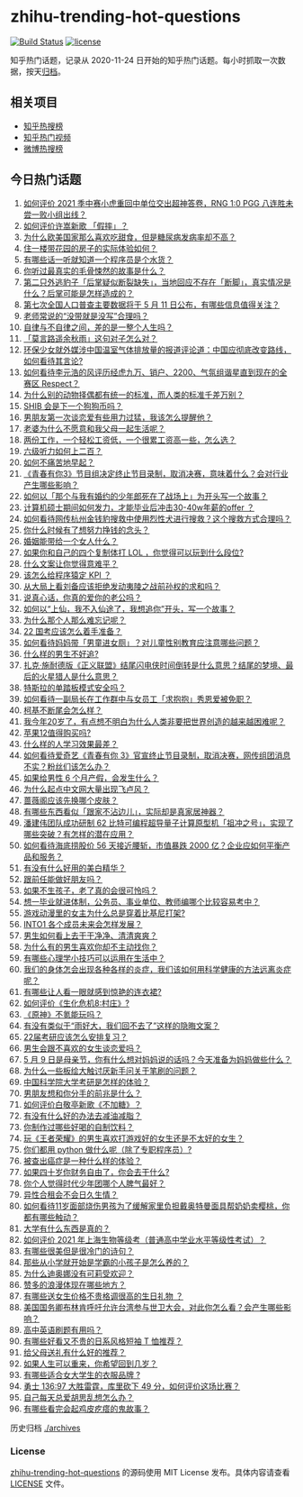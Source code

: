 # zhihu-trending-hot-questions

[![Build Status](https://github.com/justjavac/zhihu-trending-hot-questions/workflows/ci/badge.svg?branch=master)](https://github.com/justjavac/zhihu-trending-hot-questions/actions)
[![license](https://img.shields.io/github/license/justjavac/zhihu-trending-hot-questions)](https://github.com/justjavac/zhihu-trending-hot-questions/blob/master/LICENSE)

知乎热门话题，记录从 2020-11-24 日开始的知乎热门话题。每小时抓取一次数据，按天[归档](./archives)。

## 相关项目

- [知乎热搜榜](https://github.com/justjavac/zhihu-trending-top-search)
- [知乎热门视频](https://github.com/justjavac/zhihu-trending-hot-video)
- [微博热搜榜](https://github.com/justjavac/weibo-trending-hot-search)

## 今日热门话题

<!-- BEGIN -->
<!-- 最后更新时间 Mon May 10 2021 10:40:15 GMT+0800 (China Standard Time) -->

1. [如何评价 2021 季中赛小虎重回中单位交出超神答卷，RNG 1:0 PGG
   八连胜未尝一败小组出线？](https://www.zhihu.com/question/458616540)
2. [如何评价许嵩新歌 「假摔」？](https://www.zhihu.com/question/458607627)
3. [为什么欧美国家那么喜欢吃甜食，但是糖尿病发病率却不高？](https://www.zhihu.com/question/418929439)
4. [住一楼带花园的房子的实际体验如何？](https://www.zhihu.com/question/24249319)
5. [有哪些话一听就知道一个程序员是个水货？](https://www.zhihu.com/question/439598096)
6. [你听过最真实的毛骨悚然的故事是什么？](https://www.zhihu.com/question/458168131)
7. [第二只外逃豹子「后掌疑似断裂缺失」，当地回应不存在「断脚」，真实情况是什么？后掌可能是怎样造成的？](https://www.zhihu.com/question/458556062)
8. [第七次全国人口普查主要数据将于 5 月 11
   日公布，有哪些信息值得关注？](https://www.zhihu.com/question/458484293)
9. [老师常说的“没带就是没写”合理吗？](https://www.zhihu.com/question/457033055)
10. [自律与不自律之间，差的是一整个人生吗？](https://www.zhihu.com/question/441394802)
11. [「莫言路遥余秋雨」这句对子怎么对？](https://www.zhihu.com/question/359189927)
12. [环保少女就外媒涉中国温室气体排放量的报道评论道：中国应彻底改变路线，如何看待其言论?](https://www.zhihu.com/question/458454363)
13. [如何看待李元浩的风评历经虎九万、销户、2200、气氛组谐星直到现在的全赛区
    Respect？](https://www.zhihu.com/question/458398300)
14. [为什么别的动物择偶都有统一的标准，而人类的标准千差万别？](https://www.zhihu.com/question/457515166)
15. [SHIB 会是下一个狗狗币吗？](https://www.zhihu.com/question/455602405)
16. [男朋友第一次谈恋爱有些用力过猛，我该怎么提醒他？](https://www.zhihu.com/question/419802297)
17. [老婆为什么不愿意和我父母一起生活呢？](https://www.zhihu.com/question/458049398)
18. [两份工作，一个轻松工资低，一个很累工资高一些，怎么选？](https://www.zhihu.com/question/63557154)
19. [六级听力如何上二百？](https://www.zhihu.com/question/361688103)
20. [如何不痛苦地早起？](https://www.zhihu.com/question/22120300)
21. [《青春有你3》节目组决定终止节目录制，取消决赛，意味着什么？会对行业产生哪些影响？](https://www.zhihu.com/question/458522895)
22. [如何以「那个与我有婚约的少年郎死在了战场上」为开头写一个故事？](https://www.zhihu.com/question/453140540)
23. [计算机硕士期间如何发力，才能毕业后冲击30-40w年薪的offer
    ？](https://www.zhihu.com/question/21685930)
24. [如何看待网传杭州金钱豹搜救中使用烈性犬进行搜救？这个搜救方式合理吗？](https://www.zhihu.com/question/458486742)
25. [你什么时候有了想努力挣钱的念头？](https://www.zhihu.com/question/453078678)
26. [婚姻能带给一个女人什么？](https://www.zhihu.com/question/457869930)
27. [如果你和自己的四个复制体打 LOL ，你觉得可以玩到什么段位?](https://www.zhihu.com/question/457009957)
28. [什么文案让你觉得意难平？](https://www.zhihu.com/question/453247567)
29. [该怎么给程序猿定 KPI ？](https://www.zhihu.com/question/455324002)
30. [从大局上看刘备应该拒绝发动夷陵之战前孙权的求和吗？](https://www.zhihu.com/question/456445324)
31. [说真心话，你真的爱你的老公吗？](https://www.zhihu.com/question/448481291)
32. [如何以“上仙，我不入仙途了，我想追你”开头，写一个故事？](https://www.zhihu.com/question/458082813)
33. [为什么那个人那么难忘记呢？](https://www.zhihu.com/question/457966763)
34. [22 国考应该怎么着手准备？](https://www.zhihu.com/question/430399897)
35. [如何看待妈妈带「男童进女厕」？对儿童性别教育应注意哪些问题？](https://www.zhihu.com/question/458384181)
36. [什么样的男生不好追?](https://www.zhihu.com/question/295115524)
37. [扎克·施耐德版《正义联盟》结尾闪电侠时间倒转是什么意思？结尾的梦境、最后的火星猎人是什么意思？](https://www.zhihu.com/question/450098286)
38. [特斯拉的单踏板模式安全吗？](https://www.zhihu.com/question/457106227)
39. [如何看待一副局长在工作群中与女员工「求抱抱」秀恩爱被免职？](https://www.zhihu.com/question/458503250)
40. [柯基不断尾会怎么样？](https://www.zhihu.com/question/366868572)
41. [我今年20岁了，有点想不明白为什么人类非要把世界创造的越来越困难呢？](https://www.zhihu.com/question/452475296)
42. [苹果12值得购买吗?](https://www.zhihu.com/question/369674875)
43. [什么样的人学习效果最差？](https://www.zhihu.com/question/305792030)
44. [如何看待爱奇艺《青春有你
    3》官宣终止节目录制，取消决赛，网传组团消息不实？粉丝们该怎么办？](https://www.zhihu.com/question/458528380)
45. [如果给男性 6 个月产假，会发生什么？](https://www.zhihu.com/question/458379267)
46. [为什么起点中文网大量出现飞卢风？](https://www.zhihu.com/question/454447604)
47. [蔷薇阁应该先换哪个皮肤？](https://www.zhihu.com/question/457705284)
48. [有哪些东西看似「跟家不沾边儿」，实际却是真家居神器？](https://www.zhihu.com/question/454606011)
49. [潘建伟团队成功研制 62
    比特可编程超导量子计算原型机「祖冲之号」，实现了哪些突破？有怎样的潜在应用？](https://www.zhihu.com/question/458402313)
50. [如何看待海底捞股价 56 天接近腰斩，市值暴跌 2000
    亿？企业应如何平衡产品和服务？](https://www.zhihu.com/question/458401875)
51. [有没有什么好用的美白精华？](https://www.zhihu.com/question/313635834)
52. [跟前任能做好朋友吗？](https://www.zhihu.com/question/454060575)
53. [如果不生孩子，老了真的会很可怜吗？](https://www.zhihu.com/question/444313202)
54. [想一毕业就进体制，公务员、事业单位、教师编哪个比较容易考中？](https://www.zhihu.com/question/456370248)
55. [游戏动漫里的女主为什么总是穿着比基尼打架?](https://www.zhihu.com/question/453352120)
56. [INTO1 各个成员未来会怎样发展？](https://www.zhihu.com/question/456784751)
57. [男生如何看上去干干净净、清清爽爽？](https://www.zhihu.com/question/60449658)
58. [为什么有的男生喜欢你却不主动找你？](https://www.zhihu.com/question/328791863)
59. [有哪些心理学小技巧可以运用在生活中？](https://www.zhihu.com/question/24245141)
60. [我们的身体怎会出现各种各样的炎症，我们该如何用科学健康的方法远离炎症呢？](https://www.zhihu.com/question/457066503)
61. [有哪些让人看一眼就感到惊艳的连衣裙?](https://www.zhihu.com/question/383661922)
62. [如何评价《生化危机8:村庄》?](https://www.zhihu.com/question/401056274)
63. [《原神》不氪能玩吗？](https://www.zhihu.com/question/423647947)
64. [有没有类似于“雨好大，我们回不去了”这样的隐晦文案？](https://www.zhihu.com/question/445913131)
65. [22届考研应该怎么安排复习？](https://www.zhihu.com/question/413326195)
66. [男生会跟不喜欢的女生谈恋爱吗？](https://www.zhihu.com/question/451063860)
67. [5 月 9
    日是母亲节，你有什么想对妈妈说的话吗？今天准备为妈妈做些什么？](https://www.zhihu.com/question/458478831)
68. [为什么一些板绘大触讨厌新手问关于笔刷的问题？](https://www.zhihu.com/question/29415580)
69. [中国科学院大学考研是怎样的体验？](https://www.zhihu.com/question/268420515)
70. [男朋友想和你分手的前兆是什么？](https://www.zhihu.com/question/23312889)
71. [如何评价白敬亭新歌《不加糖》？](https://www.zhihu.com/question/458425242)
72. [有没有什么好的办法去减油减脂？](https://www.zhihu.com/question/455888186)
73. [你制作过哪些好喝的自制饮料？](https://www.zhihu.com/question/23019168)
74. [玩《王者荣耀》的男生喜欢打游戏好的女生还是不太好的女生？](https://www.zhihu.com/question/457990985)
75. [你们都用 python 做什么呢（除了专职程序员）?](https://www.zhihu.com/question/439442263)
76. [被查出癌症是一种什么样的体验？](https://www.zhihu.com/question/316703481)
77. [如果四十岁你财务自由了，你会去干什么?](https://www.zhihu.com/question/323042685)
78. [你个人觉得时代少年团哪个人脾气最好？](https://www.zhihu.com/question/452322693)
79. [异性合租会不会日久生情？](https://www.zhihu.com/question/295424569)
80. [如何看待11岁面部烧伤男孩为了缓解家里负担戴奥特曼面具帮奶奶卖樱桃，你都有哪些触动？](https://www.zhihu.com/question/458441722)
81. [大学有什么东西是真的？](https://www.zhihu.com/question/430807321)
82. [如何评价 2021
    年上海生物等级考（普通高中学业水平等级性考试）？](https://www.zhihu.com/question/455464126)
83. [有哪些很美但是很冷门的诗句？](https://www.zhihu.com/question/375569001)
84. [那些从小学就开始是学霸的小孩子是怎么养的？](https://www.zhihu.com/question/427567462)
85. [为什么迪奥娜没有可莉受欢迎？](https://www.zhihu.com/question/458071219)
86. [赞多的浪漫体现在哪些地方？](https://www.zhihu.com/question/458459520)
87. [有哪些送女生价格不贵格调很高的生日礼物 ？](https://www.zhihu.com/question/277831030)
88. [美国国务卿布林肯呼吁允许台湾参与世卫大会，对此你怎么看？会产生哪些影响？](https://www.zhihu.com/question/458323936)
89. [高中英语刷题有用吗？](https://www.zhihu.com/question/312216212)
90. [有哪些好看又不贵的日系风格短袖 T 恤推荐？](https://www.zhihu.com/question/267880033)
91. [给父母送礼有什么好的推荐？](https://www.zhihu.com/question/27251347)
92. [如果人生可以重来，你希望回到几岁？](https://www.zhihu.com/question/457500157)
93. [有哪些适合女大学生的衣服品牌 ?](https://www.zhihu.com/question/37101521)
94. [勇士 136:97 大胜雷霆，库里砍下 49
    分，如何评价这场比赛？](https://www.zhihu.com/question/458480119)
95. [自己每天总爱胡思乱想怎么办？](https://www.zhihu.com/question/364386829)
96. [有哪些看完会起鸡皮疙瘩的鬼故事？](https://www.zhihu.com/question/447385140)

<!-- END -->

历史归档 [./archives](./archives)

### License

[zhihu-trending-hot-questions](https://github.com/justjavac/zhihu-trending-hot-questions)
的源码使用 MIT License 发布。具体内容请查看 [LICENSE](./LICENSE) 文件。
